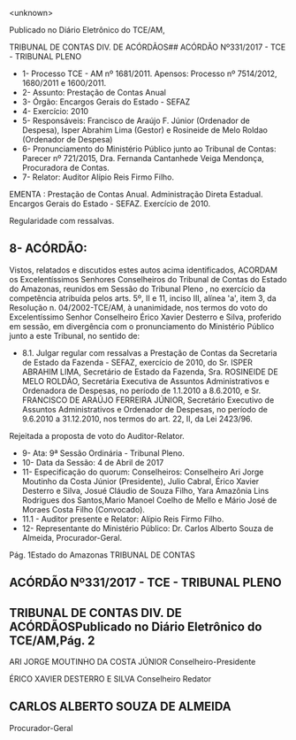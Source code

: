 &lt;unknown&gt;

Publicado  no  Diário Eletrônico do TCE/AM,

TRIBUNAL DE CONTAS DIV. DE  ACÓRDÃOS## ACÓRDÃO Nº331/2017 - TCE - TRIBUNAL PLENO

- 1- Processo TCE - AM nº 1681/2011. Apensos: Processo nº  7514/2012, 1680/2011 e 1600/2011.
- 2- Assunto: Prestação de Contas Anual
- 3- Órgão: Encargos Gerais do Estado  - SEFAZ
- 4- Exercício: 2010
- 5- Responsáveis: Francisco de Araújo F. Júnior (Ordenador de Despesa), Isper Abrahim Lima (Gestor) e Rosineide de Melo Roldao (Ordenador de Despesa)
- 6- Pronunciamento  do Ministério  Público  junto  ao Tribunal  de Contas: Parecer  nº 721/2015, Dra. Fernanda Cantanhede Veiga Mendonça, Procuradora de Contas.
- 7- Relator: Auditor Alípio Reis Firmo Filho.

EMENTA : Prestação de Contas Anual. Administração Direta Estadual. Encargos Gerais do Estado  - SEFAZ. Exercício de 2010.

Regularidade com ressalvas.

## 8- ACÓRDÃO:

Vistos, relatados e discutidos estes autos acima identificados, ACORDAM os Excelentíssimos Senhores Conselheiros do Tribunal de Contas do Estado do Amazonas, reunidos em Sessão do Tribunal Pleno , no exercício da competência atribuída pelos arts. 5º, II e 11, inciso III, alínea 'a', item 3, da Resolução n. 04/2002-TCE/AM, à unanimidade, nos termos do voto do Excelentíssimo Senhor Conselheiro Érico Xavier Desterro e Silva, proferido em sessão, em divergência com o pronunciamento do Ministério Público junto a este Tribunal, no sentido de:

- 8.1. Julgar regular com ressalvas a Prestação de Contas da Secretaria de Estado  da  Fazenda  -  SEFAZ,  exercício  de  2010,  do Sr. ISPER ABRAHIM LIMA, Secretário de Estado da Fazenda, Sra. ROSINEIDE DE MELO ROLDÃO, Secretária Executiva de Assuntos Administrativos e Ordenadora de Despesas, no período de 1.1.2010 a 8.6.2010, e Sr. FRANCISCO DE ARAÚJO FERREIRA JÚNIOR, Secretário  Executivo de Assuntos Administrativos e Ordenador de Despesas, no período de 9.6.2010 a 31.12.2010, nos termos do art. 22, II, da Lei 2423/96.

Rejeitada a proposta de voto do Auditor-Relator.

- 9- Ata: 9ª Sessão Ordinária - Tribunal Pleno.
- 10-  Data da Sessão: 4 de Abril de 2017
- 11-  Especificação do quorum: Conselheiros: Conselheiro Ari Jorge Moutinho da Costa Júnior  (Presidente),  Julio  Cabral,  Érico  Xavier  Desterro  e  Silva,  Josué  Cláudio  de Souza Filho, Yara Amazônia Lins Rodrigues dos Santos,Mario Manoel Coelho de Mello e Mário José de Moraes Costa Filho (Convocado).
- 11.1 - Auditor presente e Relator: Alípio Reis Firmo Filho.
- 12-  Representante  do  Ministério  Público: Dr. Carlos  Alberto  Souza  de Almeida, Procurador-Geral.

Pág. 1Estado do Amazonas TRIBUNAL DE CONTAS

## ACÓRDÃO Nº331/2017 - TCE - TRIBUNAL PLENO

## TRIBUNAL DE CONTAS DIV. DE  ACÓRDÃOSPublicado  no  Diário Eletrônico do TCE/AM,Pág. 2

ARI JORGE MOUTINHO DA COSTA JÚNIOR Conselheiro-Presidente

ÉRICO XAVIER DESTERRO E SILVA Conselheiro Redator

## CARLOS ALBERTO SOUZA DE ALMEIDA

Procurador-Geral